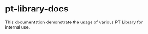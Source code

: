 # pt-library-docs

This documentation demonstrate the usage of various PT Library for internal use.

